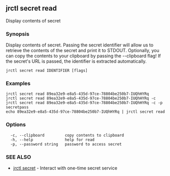 ## jrctl secret read

Display contents of secret

### Synopsis

Display contents of secret. Passing the secret identifier will allow us to
retrieve the contents of the secret and print it to STDOUT. Optionally, you can
copy the contents to your clipboard by passing the --clipboard flag! If the
secret's URL is passed, the identifier is extracted automatically.

```
jrctl secret read IDENTIFIER [flags]
```

### Examples

```
jrctl secret read 89ea32e9-e8a5-435d-97ce-78804be250b7-IUQhHYRq
jrctl secret read 89ea32e9-e8a5-435d-97ce-78804be250b7-IUQhHYRq -c
jrctl secret read 89ea32e9-e8a5-435d-97ce-78804be250b7-IUQhHYRq -c -p secretpass
echo 89ea32e9-e8a5-435d-97ce-78804be250b7-IUQhHYRq | jrctl secret read
```

### Options

```
  -c, --clipboard         copy contents to clipboard
  -h, --help              help for read
  -p, --password string   password to access secret
```

### SEE ALSO

* [jrctl secret](jrctl_secret.md)	 - Interact with one-time secret service

